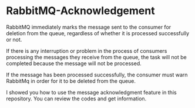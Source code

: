 # RabbitMQ-Acknowledgement
<a href="rabbitmq.png"><a/>

RabbitMQ immediately marks the message sent to the consumer for deletion from the queue, regardless of whether it is processed successfully or not.

If there is any interruption or problem in the process of consumers processing the messages they receive from the queue, the task will not be completed because the message will not be processed.

If the message has been processed successfully, the consumer must warn RabbitMq in order for it to be deleted from the queue.

I showed you how to use the message acknowledgment feature in this repository. You can review the codes and get information.
